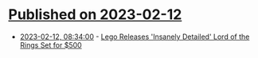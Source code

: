 # [Published on 2023-02-12](index.md)

* [2023-02-12, 08:34:00](https://entertainment.slashdot.org/story/23/02/12/0310240/lego-releases-insanely-detailed-lord-of-the-rings-set-for-500?utm_source=rss1.0mainlinkanon&utm_medium=feed) - [Lego Releases 'Insanely Detailed' Lord of the Rings Set for $500](https://entertainment.slashdot.org/story/23/02/12/0310240/lego-releases-insanely-detailed-lord-of-the-rings-set-for-500?utm_source=rss1.0mainlinkanon&utm_medium=feed)
